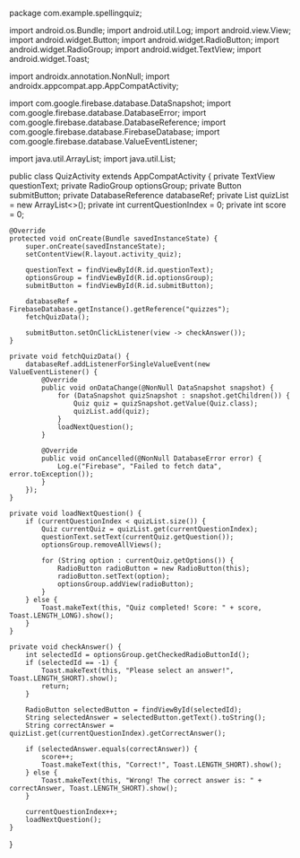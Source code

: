 package com.example.spellingquiz;

import android.os.Bundle;
import android.util.Log;
import android.view.View;
import android.widget.Button;
import android.widget.RadioButton;
import android.widget.RadioGroup;
import android.widget.TextView;
import android.widget.Toast;

import androidx.annotation.NonNull;
import androidx.appcompat.app.AppCompatActivity;

import com.google.firebase.database.DataSnapshot;
import com.google.firebase.database.DatabaseError;
import com.google.firebase.database.DatabaseReference;
import com.google.firebase.database.FirebaseDatabase;
import com.google.firebase.database.ValueEventListener;

import java.util.ArrayList;
import java.util.List;

public class QuizActivity extends AppCompatActivity {
    private TextView questionText;
    private RadioGroup optionsGroup;
    private Button submitButton;
    private DatabaseReference databaseRef;
    private List<Quiz> quizList = new ArrayList<>();
    private int currentQuestionIndex = 0;
    private int score = 0;

    @Override
    protected void onCreate(Bundle savedInstanceState) {
        super.onCreate(savedInstanceState);
        setContentView(R.layout.activity_quiz);

        questionText = findViewById(R.id.questionText);
        optionsGroup = findViewById(R.id.optionsGroup);
        submitButton = findViewById(R.id.submitButton);

        databaseRef = FirebaseDatabase.getInstance().getReference("quizzes");
        fetchQuizData();

        submitButton.setOnClickListener(view -> checkAnswer());
    }

    private void fetchQuizData() {
        databaseRef.addListenerForSingleValueEvent(new ValueEventListener() {
            @Override
            public void onDataChange(@NonNull DataSnapshot snapshot) {
                for (DataSnapshot quizSnapshot : snapshot.getChildren()) {
                    Quiz quiz = quizSnapshot.getValue(Quiz.class);
                    quizList.add(quiz);
                }
                loadNextQuestion();
            }

            @Override
            public void onCancelled(@NonNull DatabaseError error) {
                Log.e("Firebase", "Failed to fetch data", error.toException());
            }
        });
    }

    private void loadNextQuestion() {
        if (currentQuestionIndex < quizList.size()) {
            Quiz currentQuiz = quizList.get(currentQuestionIndex);
            questionText.setText(currentQuiz.getQuestion());
            optionsGroup.removeAllViews();

            for (String option : currentQuiz.getOptions()) {
                RadioButton radioButton = new RadioButton(this);
                radioButton.setText(option);
                optionsGroup.addView(radioButton);
            }
        } else {
            Toast.makeText(this, "Quiz completed! Score: " + score, Toast.LENGTH_LONG).show();
        }
    }

    private void checkAnswer() {
        int selectedId = optionsGroup.getCheckedRadioButtonId();
        if (selectedId == -1) {
            Toast.makeText(this, "Please select an answer!", Toast.LENGTH_SHORT).show();
            return;
        }

        RadioButton selectedButton = findViewById(selectedId);
        String selectedAnswer = selectedButton.getText().toString();
        String correctAnswer = quizList.get(currentQuestionIndex).getCorrectAnswer();

        if (selectedAnswer.equals(correctAnswer)) {
            score++;
            Toast.makeText(this, "Correct!", Toast.LENGTH_SHORT).show();
        } else {
            Toast.makeText(this, "Wrong! The correct answer is: " + correctAnswer, Toast.LENGTH_SHORT).show();
        }

        currentQuestionIndex++;
        loadNextQuestion();
    }
}
